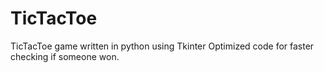 # TicTacToe
TicTacToe game written in python using Tkinter
Optimized code for faster checking if someone won.
